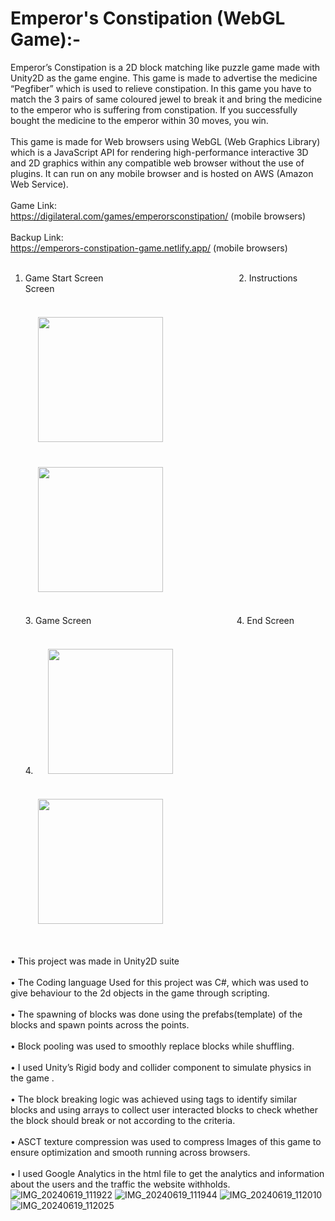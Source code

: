 #  Emperor's Constipation (WebGL Game):-

Emperor’s Constipation is a 2D block matching like puzzle game made with Unity2D as the
game engine. This game is made to advertise the medicine “Pegfiber” which is used to relieve
constipation. In this game you have to match the 3 pairs of same coloured jewel to break it
and bring the medicine to the emperor who is suffering from constipation. If you successfully
bought the medicine to the emperor within 30 moves, you win.<br/><br/>
This game is made for Web browsers using WebGL (Web Graphics Library) which is a
JavaScript API for rendering high-performance interactive 3D and 2D graphics within any
compatible web browser without the use of plugins. It can run on any mobile browser and is
hosted on AWS (Amazon Web Service).<br/><br/>
Game Link:<br/> https://digilateral.com/games/emperorsconstipation/  (mobile browsers)
<br/><br/>
Backup Link:<br/>https://emperors-constipation-game.netlify.app/ (mobile browsers)
<br/><br/>
1. Game Start Screen&nbsp;&nbsp;&nbsp;&nbsp;&nbsp;&nbsp;&nbsp;&nbsp;&nbsp;&nbsp;&nbsp;&nbsp;&nbsp;&nbsp;&nbsp;&nbsp;&nbsp;&nbsp;&nbsp;&nbsp;&nbsp;&nbsp;&nbsp;&nbsp;&nbsp;&nbsp;&nbsp;&nbsp;&nbsp;&nbsp;&nbsp;&nbsp;&nbsp;&nbsp;&nbsp;&nbsp;&nbsp;&nbsp;&nbsp;&nbsp;&nbsp;&nbsp;&nbsp;&nbsp;&nbsp;&nbsp;&nbsp;&nbsp;&nbsp;&nbsp;&nbsp;&nbsp;&nbsp;&nbsp;&nbsp;2. Instructions Screen<br/><br/>
<img src="https://github.com/FawazKhan1011/Emperors-Constipation-Webgl-Game/assets/138883345/7ef02490-da9c-44e8-8865-3b25a1bc757d" width="200" style="margin: 20px;" />&nbsp;&nbsp;&nbsp;&nbsp;&nbsp;&nbsp;&nbsp;&nbsp;&nbsp;&nbsp;&nbsp;&nbsp;&nbsp;&nbsp;&nbsp;&nbsp;&nbsp;&nbsp;&nbsp;&nbsp;&nbsp;&nbsp;&nbsp;&nbsp;&nbsp;&nbsp;&nbsp;&nbsp;&nbsp;&nbsp;&nbsp;&nbsp;&nbsp;&nbsp;&nbsp;<img src="https://github.com/FawazKhan1011/Emperors-Constipation-Webgl-Game/assets/138883345/df6edb7f-8380-433d-a64d-7f79de97befd" width="200" style="margin: 20px;" /><br/><br/>3. Game Screen&nbsp;&nbsp;&nbsp;&nbsp;&nbsp;&nbsp;&nbsp;&nbsp;&nbsp;&nbsp;&nbsp;&nbsp;&nbsp;&nbsp;&nbsp;&nbsp;&nbsp;&nbsp;&nbsp;&nbsp;&nbsp;&nbsp;&nbsp;&nbsp;&nbsp;&nbsp;&nbsp;&nbsp;&nbsp;&nbsp;&nbsp;&nbsp;&nbsp;&nbsp;&nbsp;&nbsp;&nbsp;&nbsp;&nbsp;&nbsp;&nbsp;&nbsp;&nbsp;&nbsp;&nbsp;&nbsp;&nbsp;&nbsp;&nbsp;&nbsp;&nbsp;&nbsp;&nbsp;&nbsp;&nbsp;&nbsp;&nbsp;&nbsp;&nbsp;4. End Screen<br/><br/>4. <img src="https://github.com/FawazKhan1011/Emperors-Constipation-Webgl-Game/assets/138883345/6b2ce908-ccd4-4c63-9442-ef72c9fdffbd" width="200" style="margin: 20px;" />&nbsp;&nbsp;&nbsp;&nbsp;&nbsp;&nbsp;&nbsp;&nbsp;&nbsp;&nbsp;&nbsp;&nbsp;&nbsp;&nbsp;&nbsp;&nbsp;&nbsp;&nbsp;&nbsp;&nbsp;&nbsp;&nbsp;&nbsp;&nbsp;&nbsp;&nbsp;&nbsp;&nbsp;&nbsp;&nbsp;&nbsp;&nbsp;&nbsp;&nbsp;&nbsp;<img src="https://github.com/FawazKhan1011/Emperors-Constipation-Webgl-Game/assets/138883345/b2f4b50c-78f3-423d-8543-ec366b9c6520" width="200" style="margin: 20px;" /><br/><br/>

• This project was made in Unity2D suite<br/><br/>
• The Coding language Used for this project was C#, which was used to give behaviour
to the 2d objects in the game through scripting.<br/><br/>
• The spawning of blocks was done using the prefabs(template) of the blocks and
spawn points across the points.<br/><br/>
• Block pooling was used to smoothly replace blocks while shuffling.<br/><br/>
• I used Unity’s Rigid body and collider component to simulate physics in the game .<br/><br/>
• The block breaking logic was achieved using tags to identify similar blocks and using
arrays to collect user interacted blocks to check whether the block should break or not
according to the criteria.<br/><br/>
• ASCT texture compression was used to compress Images of this game to ensure
optimization and smooth running across browsers.<br/><br/>
• I used Google Analytics in the html file to get the analytics and information about the
users and the traffic the website withholds.
![IMG_20240619_111922]()
![IMG_20240619_111944]()
![IMG_20240619_112010]()
![IMG_20240619_112025]()
